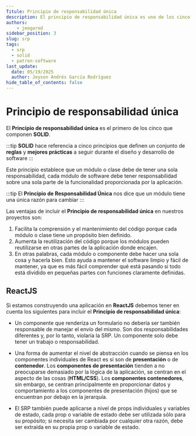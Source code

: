 ```yaml
---
Titule: Principio de responsabilidad única
description: El principio de responsabilidad única es uno de los cinco principios de SOLID.
authors: 
    - jeogarod
sidebar_position: 3
slug: srp
tags:
  - srp
  - solid
  - patron-software
last_update:
  date: 05/19/2025
  author: Jeyson Andrés García Rodríguez
hide_table_of_contents: false
---
```


# Principio de responsabilidad única

El **Principio de responsabilidad única** es el primero de los cinco que componen **SOLID**.

:::tip
**SOLID** hace referencia a cinco principios que definen un conjunto de **reglas** y **mejores prácticas** a seguir durante el diseño y desarrollo de software
:::

Este principio establece que un módulo o clase debe de tener una sola responsabilidad, cada módulo de software debe tener responsabilidad sobre una sola parte de la funcionalidad proporcionada por la aplicación.

<!-- truncate -->

:::tip
El **Principio de Responsabilidad Única** nos dice que un módulo tiene una única razón para cambiar
:::

Las ventajas de incluir el **Principio de responsabilidad única** en nuestros proyectos son:

1. Facilita la comprensión y el mantenimiento del código porque cada módulo o clase tiene un propósito bien definido.
2. Aumenta la reutilización del código porque los módulos pueden reutilizarse en otras partes de la aplicación donde encajen.
3. En otras palabras, cada módulo o componente debe hacer una sola cosa y hacerla bien. Esto ayuda a mantener el software limpio y fácil de mantener, ya que es más fácil comprender qué está pasando si todo está dividido en pequeñas partes con funciones claramente definidas.

## ReactJS

Si estamos construyendo una aplicación en **ReactJS** debemos tener en cuenta los siguientes para incluir el **Principio de responsabilidad única**:

- Un componente que renderiza un formulario no debería ser también responsable de manejar el envío del mismo. Son dos responsabilidades diferentes y, por lo tanto, violaría la SRP. Un componente solo debe tener un trabajo o responsabilidad.

- Una forma de aumentar el nivel de abstracción cuando se piensa en los componentes individuales de React es si son de **presentación** o de **contenedor**. Los **componentes de presentación** tienden a no preocuparse demasiado por la lógica de la aplicación, se centran en el aspecto de las cosas (**HTML/CSS**). Los **componentes contenedores**, sin embargo, se centran principalmente en proporcionar datos y comportamiento a los componentes de presentación (hijos) que se encuentran por debajo en la jerarquía.

- El SRP también puede aplicarse a nivel de props individuales y variables de estado, cada prop o variable de estado debe ser utilizada sólo para su propósito; si necesita ser cambiada por cualquier otra razón, debe ser extraída en su propia prop o variable de estado.


